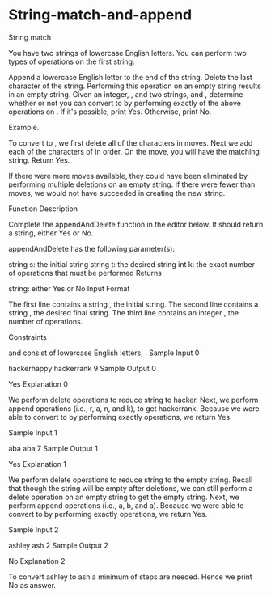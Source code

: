 # String-match-and-append
String match

You have two strings of lowercase English letters. You can perform two types of operations on the first string:

Append a lowercase English letter to the end of the string.
Delete the last character of the string. Performing this operation on an empty string results in an empty string.
Given an integer, , and two strings,  and , determine whether or not you can convert  to  by performing exactly  of the above operations on . If it's possible, print Yes. Otherwise, print No.

Example. 


To convert  to , we first delete all of the characters in  moves. Next we add each of the characters of  in order. On the  move, you will have the matching string. Return Yes.

If there were more moves available, they could have been eliminated by performing multiple deletions on an empty string. If there were fewer than  moves, we would not have succeeded in creating the new string.

Function Description

Complete the appendAndDelete function in the editor below. It should return a string, either Yes or No.

appendAndDelete has the following parameter(s):

string s: the initial string
string t: the desired string
int k: the exact number of operations that must be performed
Returns

string: either Yes or No
Input Format

The first line contains a string , the initial string.
The second line contains a string , the desired final string.
The third line contains an integer , the number of operations.

Constraints

 and  consist of lowercase English letters, .
Sample Input 0

hackerhappy
hackerrank
9
Sample Output 0

Yes
Explanation 0

We perform  delete operations to reduce string  to hacker. Next, we perform  append operations (i.e., r, a, n, and k), to get hackerrank. Because we were able to convert  to  by performing exactly  operations, we return Yes.

Sample Input 1

aba
aba
7
Sample Output 1

Yes
Explanation 1

We perform  delete operations to reduce string  to the empty string. Recall that though the string will be empty after  deletions, we can still perform a delete operation on an empty string to get the empty string. Next, we perform  append operations (i.e., a, b, and a). Because we were able to convert  to  by performing exactly  operations, we return Yes.

Sample Input 2

ashley
ash
2
Sample Output 2

No
Explanation 2

To convert ashley to ash a minimum of  steps are needed. Hence we print No as answer.
